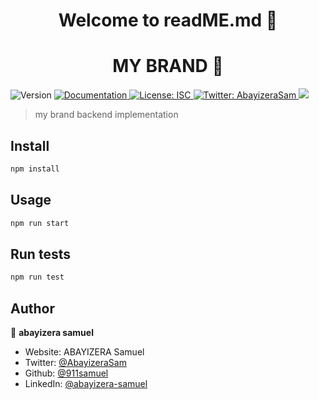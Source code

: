 <h1 align="center">Welcome to readME.md 👋</h1>
<p>
<p>
<h1 align="center">MY BRAND 👋</h1>
  <img alt="Version" src="https://img.shields.io/badge/version-1.0.0-blue.svg?cacheSeconds=2592000" />
  <a href="https://app.swaggerhub.com/apis/ABAYIZERAEAZ/my-brand_api_documentation/1.0.0#/default/get_api_brand_" target="_blank">
    <img alt="Documentation" src="https://img.shields.io/badge/documentation-yes-brightgreen.svg" />
  </a>
  <a href="#" target="_blank">
    <img alt="License: ISC" src="https://img.shields.io/badge/License-ISC-yellow.svg" />
  </a>
  <a href="https://twitter.com/AbayizeraSam" target="_blank">
    <img alt="Twitter: AbayizeraSam" src="https://img.shields.io/twitter/follow/AbayizeraSam.svg?style=social" />
  </a>
  <a href="https://codecov.io/gh/911samuel/my-express-app" > 
 <img src="https://codecov.io/gh/911samuel/my-express-app/graph/badge.svg?token=DESP42A6WI"/> 
 </a>
</p>

> my brand backend implementation

## Install

```sh
npm install
```

## Usage

```sh
npm run start
```

## Run tests

```sh
npm run test
```

## Author

👤 **abayizera samuel**

* Website: ABAYIZERA Samuel
* Twitter: [@AbayizeraSam](https://twitter.com/AbayizeraSam)
* Github: [@911samuel](https://github.com/911samuel)
* LinkedIn: [@abayizera-samuel](https://linkedin.com/abayizera-samuel)
